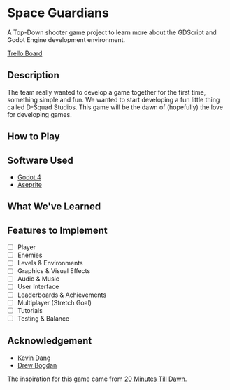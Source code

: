 # Space Guardians
A Top-Down shooter game project to learn more about the GDScript and Godot Engine development environment.

[Trello Board](https://trello.com/b/2xzfJTfC/space-game-project)

## Description
The team really wanted to develop a game together for the first time, something simple and fun. We wanted to start developing a fun little thing called D-Squad Studios. This game will be the dawn of (hopefully) the love for developing games.

## How to Play

## Software Used
* [Godot 4](https://godotengine.org/download/)
* [Aseprite](https://www.aseprite.org/)

## What We've Learned

## Features to Implement
- [ ] Player
- [ ] Enemies
- [ ] Levels & Environments
- [ ] Graphics & Visual Effects
- [ ] Audio & Music
- [ ] User Interface
- [ ] Leaderboards & Achievements
- [ ] Multiplayer (Stretch Goal)
- [ ] Tutorials
- [ ] Testing & Balance

## Acknowledgement
* [Kevin Dang](https://github.com/kevinthedang)
* [Drew Bogdan](https://github.com/DrewBogdan)

The inspiration for this game came from [20 Minutes Till Dawn](https://store.steampowered.com/app/1966900/20_Minutes_Till_Dawn/).